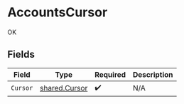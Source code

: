 # AccountsCursor

OK


## Fields

| Field                                                 | Type                                                  | Required                                              | Description                                           |
| ----------------------------------------------------- | ----------------------------------------------------- | ----------------------------------------------------- | ----------------------------------------------------- |
| `Cursor`                                              | [shared.Cursor](../../../pkg/models/shared/cursor.md) | :heavy_check_mark:                                    | N/A                                                   |